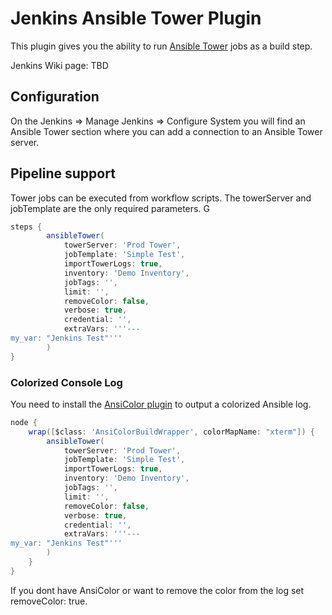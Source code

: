 # Jenkins Ansible Tower Plugin

This plugin gives you the ability to run [Ansible Tower](http://www.ansible.com/) jobs as a build step.

Jenkins Wiki page: TBD

## Configuration

On the Jenkins => Manage Jenkins => Configure System you will find an Ansible Tower section where you can add a connection to an Ansible Tower server.


## Pipeline support

Tower jobs can be executed from workflow scripts.
The towerServer and jobTemplate are the only required parameters.
G
```groovy  
steps {
        ansibleTower(
            towerServer: 'Prod Tower',
            jobTemplate: 'Simple Test',
            importTowerLogs: true,
            inventory: 'Demo Inventory',
            jobTags: '',
            limit: '',
            removeColor: false,
            verbose: true,
            credential: '',
            extraVars: '''---
my_var: "Jenkins Test"'''
        )
}
```


### Colorized Console Log

You need to install the [AnsiColor plugin](https://wiki.jenkins-ci.org/display/JENKINS/AnsiColor+Plugin) to output a colorized Ansible log.

```groovy
node {
    wrap([$class: 'AnsiColorBuildWrapper', colorMapName: "xterm"]) {
        ansibleTower(
            towerServer: 'Prod Tower',
            jobTemplate: 'Simple Test',
            importTowerLogs: true,
            inventory: 'Demo Inventory',
            jobTags: '',
            limit: '',
            removeColor: false,
            verbose: true,
            credential: '',
            extraVars: '''---
my_var: "Jenkins Test"'''
        )
    }
}
```

If you dont have AnsiColor or want to remove the color from the log set removeColor: true.
